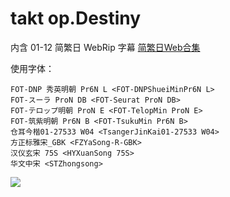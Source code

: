 # takt op.Destiny

内含 01-12 简繁日 WebRip 字幕
[简繁日Web合集](https://github.com/Nekomoekissaten-SUB/Nekomoekissaten-MIR-Subs/raw/master/takt-op/takt-op_Web_JPCH.7z)

使用字体：
```
FOT-DNP 秀英明朝 Pr6N L <FOT-DNPShueiMinPr6N L>
FOT-スーラ ProN DB <FOT-Seurat ProN DB>
FOT-テロップ明朝 ProN E <FOT-TelopMin ProN E>
FOT-筑紫明朝 Pr6N B <FOT-TsukuMin Pr6N B>
仓耳今楷01-27533 W04 <TsangerJinKai01-27533 W04>
方正标雅宋_GBK <FZYaSong-R-GBK>
汉仪玄宋 75S <HYXuanSong 75S>
华文中宋 <STZhongsong>
```

![](https://nekomoe.pages.dev/images/2021-10/takt-op.png)